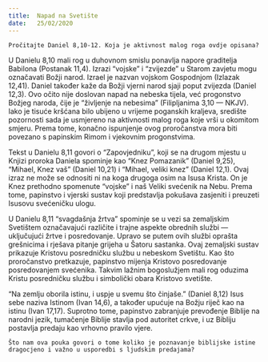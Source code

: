 ```yaml
---
title:  Napad na Svetište
date:   25/02/2020
---
```


`Pročitajte Daniel 8,10-12. Koja je aktivnost malog roga ovdje opisana?`

U Danielu 8,10 mali rog u duhovnom smislu ponavlja napore graditelja Babilona (Postanak 11,4). Izrazi “vojske” i “zvijezde” u Starom zavjetu mogu označavati Božji narod. Izrael je nazvan vojskom Gospodnjom (Izlazak 12,41). Daniel također kaže da Božji vjerni narod sjaji poput zvijezda (Daniel 12,3). Ovo očito nije doslovan napad na nebeska tijela, već progonstvo Božjeg naroda, čije je “življenje na nebesima” (Filipljanima 3,10 — NKJV). Iako je tisuće kršćana bilo ubijeno u vrijeme poganskih kraljeva, središte pozornosti sada je usmjereno na aktivnosti malog roga koje vrši u okomitom smjeru. Prema tome, konačno ispunjenje ovog proročanstva mora biti povezano s papinskim Rimom i vjekovnim progonstvima.

Tekst u Danielu 8,11 govori o “Zapovjedniku”, koji se na drugom mjestu u Knjizi proroka Daniela spominje kao “Knez Pomazanik” (Daniel 9,25), “Mihael, Knez vaš” (Daniel 10,21) i “Mihael, veliki knez” (Daniel 12,1). Ovaj izraz ne može se odnositi ni na koga drugoga osim na Isusa Krista. On je Knez prethodno spomenute “vojske” i naš Veliki svećenik na Nebu. Prema tome, papinstvo i vjerski sustav koji predstavlja pokušava zasjeniti i preuzeti Isusovu svećeničku ulogu.

U Danielu 8,11 “svagdašnja žrtva” spominje se u vezi sa zemaljskim Svetištem označavajući različite i trajne aspekte obrednih službi — uključujući žrtve i posredovanje. Upravo se putem ovih službi oprašta grešnicima i rješava pitanje grijeha u Šatoru sastanka. Ovaj zemaljski sustav prikazuje Kristovu posredničku službu u nebeskom Svetištu. Kao što proročanstvo pretkazuje, papinstvo mijenja Kristovo posredovanje posredovanjem svećenika. Takvim lažnim bogoslužjem mali rog oduzima Kristu posredničku službu i simbolički obara Kristovo svetište.

“Na zemlju oborila istinu, i uspje u svemu što činjaše.” (Daniel 8,12) Isus sebe naziva Istinom (Ivan 14,6), a također upućuje na Božju riječ kao na istinu (Ivan 17,17). Suprotno tome, papinstvo zabranjuje prevođenje Biblije na narodni jezik, tumačenje Biblije stavlja pod autoritet crkve, i uz Bibliju postavlja predaju kao vrhovno pravilo vjere.

`Što nam ova pouka govori o tome koliko je poznavanje biblijske istine dragocjeno i važno u usporedbi s ljudskim predajama?`

